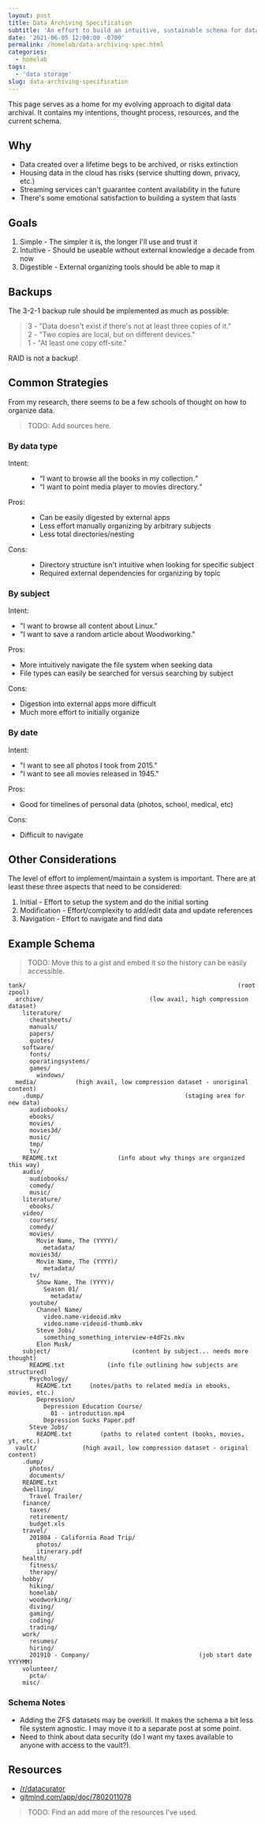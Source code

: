 ```yaml
---
layout: post
title: Data Archiving Specification
subtitle: 'An effort to build an intuitive, sustainable schema for data archival.'
date: '2021-06-05 12:00:00 -0700'
permalink: /homelab/data-archiving-spec.html
categories:
  - homelab
tags: 
  - 'data storage'
slug: data-archiving-specification
---
```


This page serves as a home for my evolving approach to digital data archival.
It contains my intentions, thought process, resources, and the current schema.

## Why

* Data created over a lifetime begs to be archived, or risks extinction
* Housing data in the cloud has risks (service shutting down, privacy, etc.)
* Streaming services can't guarantee content availability in the future
* There's some emotional satisfaction to building a system that lasts


## Goals

1. Simple     - The simpler it is, the longer I'll use and trust it
2. Intuitive  - Should be useable without external knowledge a decade from now
3. Digestible - External organizing tools should be able to map it


## Backups

The 3-2-1 backup rule should be implemented as much as possible:
 
  > 3 - "Data doesn't exist if there's not at least three copies of it."  
  > 2 - "Two copies are local, but on different devices."  
  > 1 - "At least one copy off-site."
 
RAID is not a backup!


## Common Strategies

From my research, there seems to be a few schools of thought on how to
organize data.

> TODO: Add sources here.
 
### By data type

<dl class="row">
  <dt class="col-sm-2">Intent:</dt>
  <dd class="col-sm-10">
    <ul>
      <li><q>I want to browse all the books in my collection.</q></li>
      <li><q>I want to point media player to movies directory.</q></li>
    </ul>
  </dd>
  <dt class="col-sm-2">Pros:</dt>
  <dd class="col-sm-10">
    <ul>
      <li>Can be easily digested by external apps</li>
      <li>Less effort manually organizing by arbitrary subjects</li>
      <li>Less total directories/nesting</li>
    </ul>
  </dd>
  <dt class="col-sm-2">Cons:</dt>
  <dd class="col-sm-10">
    <ul>
      <li>Directory structure isn't intuitive when looking for specific subject</li>
      <li>Required external dependencies for organizing by topic</li>
    </ul>
  </dd>  
</dl>


### By subject
 
Intent: 

* "I want to browse all content about Linux."
* "I want to save a random article about Woodworking."

Pros:

* More intuitively navigate the file system when seeking data
* File types can easily be searched for versus searching by subject

Cons:

* Digestion into external apps more difficult
* Much more effort to initially organize

### By date

Intent:

* "I want to see all photos I took from 2015."
* "I want to see all movies released in 1945."

Pros:

* Good for timelines of personal data (photos, school, medical, etc)

Cons:

* Difficult to navigate


## Other Considerations

The level of effort to implement/maintain a system is important. There are 
at least these three aspects that need to be considered:

1. Initial - Effort to setup the system and do the initial sorting
2. Modification - Effort/complexity to add/edit data and update references
3. Navigation - Effort to navigate and find data


## Example Schema

> TODO: Move this to a gist and embed it so the history can be easily accessible.

    tank/                                                            (root zpool)
      archive/                              (low avail, high compression dataset)
        literature/
          cheatsheets/
          manuals/
          papers/
          quotes/        
        software/
          fonts/
          operatingsystems/
          games/
            windows/
      media/           (high avail, low compression dataset - unoriginal content)
        .dump/                                        (staging area for new data)
          audiobooks/        
          ebooks/
          movies/
          movies3d/
          music/
          tmp/
          tv/
        README.txt                 (info about why things are organized this way)
        audio/
          audiobooks/
          comedy/
          music/
        literature/
          ebooks/
        video/
          courses/
          comedy/
          movies/
            Movie Name, The (YYYY)/
              metadata/
          movies3d/
            Movie Name, The (YYYY)/
              metadata/
          tv/
            Show Name, The (YYYY)/
              Season 01/
                metadata/
          youtube/
            Channel Name/
              video.name-videoid.mkv
              video.name-videoid-thumb.mkv
            Steve Jobs/
              something_something_interview-e4dF2s.mkv
            Elon Musk/
        subject/                       (content by subject... needs more thought)
          README.txt            (info file outlining how subjects are structured)
          Psychology/
            README.txt     (notes/paths to related media in ebooks, movies, etc.)
            Depression/
              Depression Education Course/
                01 - introduction.mp4
              Depression Sucks Paper.pdf
          Steve Jobs/
            README.txt        (paths to related content (books, movies, yt, etc.)
      vault/             (high avail, low compression dataset - original content)
        .dump/
          photos/
          documents/
        README.txt
        dwelling/
          Travel Trailer/
        finance/
          taxes/
          retirement/
          budget.xls
        travel/
          201804 - California Road Trip/
            photos/
            itinerary.pdf
        health/
          fitness/
          therapy/
        hobby/
          hiking/
          homelab/
          woodworking/
          diving/
          gaming/
          coding/
          trading/
        work/
          resumes/
          hiring/
          201910 - Company/                               (job start date YYYYMM)
        volunteer/
          pcta/
        misc/
    

### Schema Notes

* Adding the ZFS datasets may be overkill. It makes the schema a bit less file 
  system agnostic. I may move it to a separate post at some point.
* Need to think about data security (do I want my taxes available to anyone with
  access to the vault?).


## Resources

* [/r/datacurator](reddit.com/r/datacurator)
* [gitmind.com/app/doc/7802011078](gitmind.com/app/doc/7802011078)

> TODO: Find an add more of the resources I've used.
